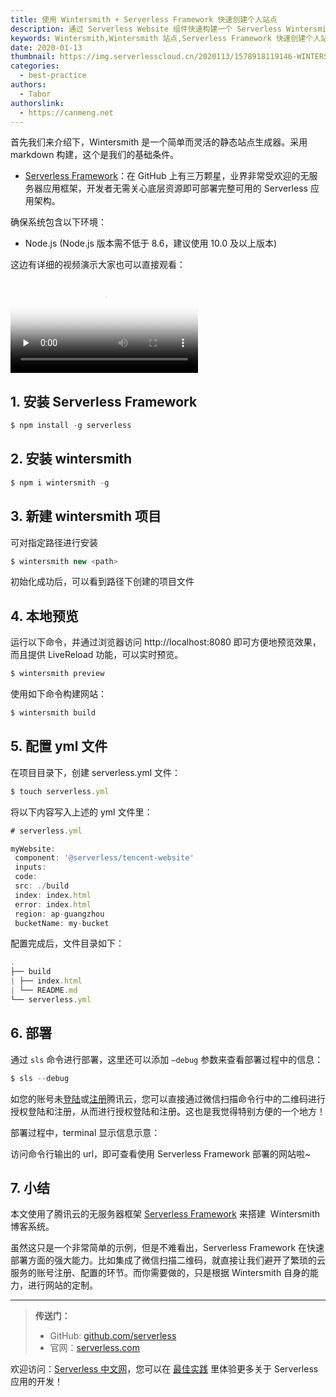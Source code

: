 ```yaml
---
title: 使用 Wintersmith + Serverless Framework 快速创建个人站点
description: 通过 Serverless Website 组件快速构建一个 Serverless Wintersmith 个人站点。
keywords: Wintersmith,Wintersmith 站点,Serverless Framework 快速创建个人站点
date: 2020-01-13
thumbnail: https://img.serverlesscloud.cn/2020113/1578918119146-WINTERS.png
categories:
  - best-practice
authors:
  - Tabor
authorslink:
  - https://canmeng.net
---
```

首先我们来介绍下，Wintersmith 是一个简单而灵活的静态站点生成器。采用 markdown 构建，这个是我们的基础条件。

- [Serverless Framework](https://github.com/serverless/serverless/blob/master/README_CN.md)：在 GitHub 上有三万颗星，业界非常受欢迎的无服务器应用框架，开发者无需关心底层资源即可部署完整可用的 Serverless 应用架构。

确保系统包含以下环境：

- Node.js (Node.js 版本需不低于 8.6，建议使用 10.0 及以上版本)

这边有详细的视频演示大家也可以直接观看：

<video id="video" controls="" preload="none" poster="https://img.serverlesscloud.cn/2020113/1578918119146-WINTERS.png">
<source id="mp4" src="https://serverlessimg-1253970226.cos.ap-chengdu.myqcloud.com/video/win.mp4">
</video>

## 1. 安装 Serverless Framework

```js
$ npm install -g serverless
```

## 2. 安装 wintersmith

```js
$ npm i wintersmith -g
```

## 3. 新建 wintersmith 项目

可对指定路径进行安装

```js
$ wintersmith new <path>
```

初始化成功后，可以看到路径下创建的项目文件

## 4. 本地预览

运行以下命令，并通过浏览器访问 http://localhost:8080 即可方便地预览效果，而且提供 LiveReload 功能，可以实时预览。

```js
$ wintersmith preview
```

使用如下命令构建网站：

```js
$ wintersmith build
```

## 5. 配置 yml 文件

在项目目录下，创建 serverless.yml 文件：

```js
$ touch serverless.yml
```

将以下内容写入上述的 yml 文件里：

```js
# serverless.yml

myWebsite:
 component: '@serverless/tencent-website'
 inputs:
 code:
 src: ./build
 index: index.html
 error: index.html
 region: ap-guangzhou
 bucketName: my-bucket
```

配置完成后，文件目录如下：

```js
.
├── build
| ├── index.html
| └── README.md
└── serverless.yml
```

## 6. 部署

通过 `sls` 命令进行部署，这里还可以添加 `–debug` 参数来查看部署过程中的信息：

```js
$ sls --debug
```

如您的账号未[登陆](https://cloud.tencent.com/login)或[注册](https://cloud.tencent.com/register)腾讯云，您可以直接通过微信扫描命令行中的二维码进行授权登陆和注册，从而进行授权登陆和注册。这也是我觉得特别方便的一个地方！

部署过程中，terminal 显示信息示意：

访问命令行输出的 url，即可查看使用 Serverless Framework 部署的网站啦~

## 7. 小结

本文使用了腾讯云的无服务器框架 [Serverless Framework](https://cloud.tencent.com/product/sf) 来搭建  Wintersmith 博客系统。

虽然这只是一个非常简单的示例，但是不难看出，Serverless Framework 在快速部署方面的强大能力。比如集成了微信扫描二维码，就直接让我们避开了繁琐的云服务的账号注册、配置的环节。而你需要做的，只是根据 Wintersmith 自身的能力，进行网站的定制。

---

> **传送门：**
>
> - GitHub: [github.com/serverless](https://github.com/serverless/serverless/blob/master/README_CN.md) 
> - 官网：[serverless.com](https://serverless.com/)

欢迎访问：[Serverless 中文网](https://serverlesscloud.cn/)，您可以在 [最佳实践](https://serverlesscloud.cn/best-practice) 里体验更多关于 Serverless 应用的开发！
